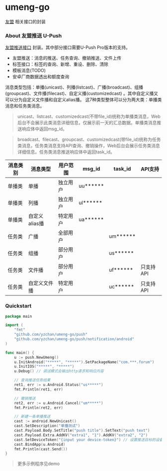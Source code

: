 # umeng-go

[友盟](https://www.umeng.com/) 相关接口的封装

### About 友盟推送 U-Push

[友盟推送接口](https://developer.umeng.com/docs/67966/detail/68343) 封装。其中部分接口需要U-Push Pro版本的支持。

- 友盟推送：消息的推送、任务查询、撤销推送、文件上传
- 标签接口：标签的查询、新增、重设、删除、清除
- 模板消息(TODO)
- 安卓厂商数据透出和额度查询

消息类型包括：单播(unicast)、列播(listcast)、广播(broadcast)、组播(groupcast)、文件播(filecast)、自定义播(customizedcast)
。其中自定义播又可以分为自定义文件播和自定义alias播。 这7种类型整体可以分为两大类：单播类消息和任务类消息。

> unicast、listcast、customizedcast(不带file_id)统称为单播类消息，Web后台不会展示此类消息详细信息，仅展示前一天的汇总数据。单播类消息推送响应体中返回msg_id。

> broadcast、filecast、groupcast、customizedcast(带file_id)统称为任务类消息，任务类消息支持API查询、撤销操作，Web后台会展示任务类消息详细信息。任务类消息推送响应体中返回task_id。

| 消息类别 | 消息类型 | 用户范围 | msg_id | task_id | API支持 |
| ------ | ------ | ------ | ------ | ------ | ------ |
| 单播类 | 单播 | 独立用户 | uu****** | | |
| 单播类 | 列播 | 独立用户 | ul****** | | |
| 单播类 | 自定义alias播 | 特定用户 | ua****** | | |
| 任务类 | 广播 | 全部用户 | | um****** | |
| 任务类 | 组播 | 部分用户 | | us****** | |
| 任务类 | 文件播 | 部分用户 | | uf****** | 只支持API |
| 任务类 | 自定义文件播 | 特定用户 | | uc****** | 只支持API |

### Quickstart

```go
package main

import (
	"fmt"
	"github.com/yzchan/umeng-go/push"
	"github.com/yzchan/umeng-go/push/notification/android"
)

func main() {
	u := push.NewUmeng()
	u.InitAndroid("*****", "*****").SetPackageName("com.***.forum")
	u.InitIOS("*****", "*****")
	u.Debug() // 调试模式会输出http请求和响应内容

	// 查询推送任务结果
	ret1, err := u.Android.Status("us*****")
	fmt.Println(ret1, err)

	// 撤销推送
	ret2, err := u.Android.Cancel("um*****")
	fmt.Println(ret2, err)

	// 新建一条单播推送
	cast := android.NewUnicast()
	cast.SetDescription("单播测试")
	cast.Payload.Body.SetTitle("push title").SetText("push text")
	cast.Payload.Extra.AddKV("extra1", "1").AddKV("extra2", "2")
	cast.SetDeviceToken("{input your device-token}") // 设置推送目标的设备
	cast.BindApp(u.Android)
	fmt.Println(cast.Send())
}
```

> 更多示例程序见demo
